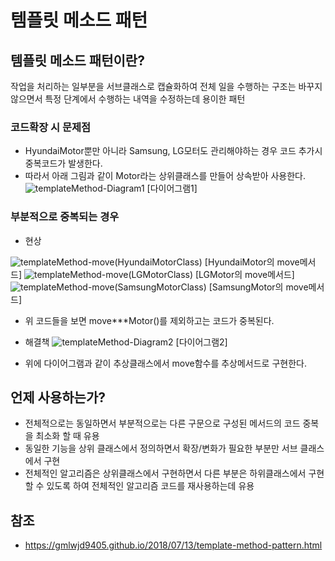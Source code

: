 # 템플릿 메소드 패턴

## 템플릿 메소드 패턴이란?

작업을 처리하는 일부분을 서브클래스로 캡슐화하여 전체 일을 수행하는 구조는 바꾸지 않으면서 특정 단계에서 수행하는 내역을 수정하는데 용이한 패턴

### 코드확장 시 문제점
- HyundaiMotor뿐만 아니라 Samsung, LG모터도 관리해야하는 경우 코드 추가시 중복코드가 발생한다.
- 따라서 아래 그림과 같이 Motor라는 상위클래스를 만들어 상속받아 사용한다.
![templateMethod-Diagram1](https://user-images.githubusercontent.com/31653025/72790792-92cf7400-3c79-11ea-9cdb-6a689b902d3b.PNG)
[다이어그램1]

### 부분적으로 중복되는 경우
- 현상

![templateMethod-move(HyundaiMotorClass)](https://user-images.githubusercontent.com/31653025/72792253-0bcfcb00-3c7c-11ea-88d8-78c35d78457a.PNG)
[HyundaiMotor의 move메서드]
![templateMethod-move(LGMotorClass)](https://user-images.githubusercontent.com/31653025/72792256-0d998e80-3c7c-11ea-8baa-fdf70d382de3.PNG)
[LGMotor의 move메서드]
![templateMethod-move(SamsungMotorClass)](https://user-images.githubusercontent.com/31653025/72792261-0f635200-3c7c-11ea-92a0-971f36e00072.PNG)
[SamsungMotor의 move메서드]

- 위 코드들을 보면 move***Motor()를 제외하고는 코드가 중복된다.

- 해결책
![templateMethod-Diagram2](https://user-images.githubusercontent.com/31653025/72793746-33c02e00-3c7e-11ea-9879-0de14c3d9eef.PNG)
[다이어그램2]
- 위에 다이어그램과 같이 추상클래스에서 move함수를 추상메서드로 구현한다.

## 언제 사용하는가?
- 전체적으로는 동일하면서 부분적으로는 다른 구문으로 구성된 메서드의 코드 중복을 최소화 할 때 유용
- 동일한 기능을 상위 클래스에서 정의하면서 확장/변화가 필요한 부분만 서브 클래스에서 구현
- 전체적인 알고리즘은 상위클래스에서 구현하면서 다른 부분은 하위클래스에서 구현할 수 있도록 하여 전체적인 알고리즘 코드를 재사용하는데 유용

## 참조 
- https://gmlwjd9405.github.io/2018/07/13/template-method-pattern.html
